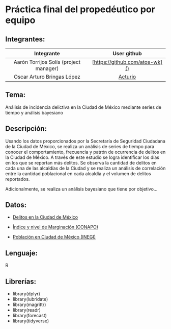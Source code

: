# Práctica final del propedéutico por equipo

## Integrantes:

|Integrante|User github|
|:--:|:--:|
|Aarón Torrijos Solís (project manager)|[https://github.com/atos-wk]()|
|Oscar Arturo Bringas López|[Acturio](https://github.com/Acturio)|

## Tema: 
Análisis de incidencia delictiva en la Ciudad de México mediante series de tiempo y análisis bayesiano 

## Descripción:
Usando los datos proporcionados por la Secretaría de Seguridad Ciudadana de la Ciudad de México, se realiza un análisis de series de tiempo para conocer el comportamiento, frecuencia y patrón de ocurrencia de delitos en la Ciudad de México. A través de este estudio se logra identificar los días en los que se reportan más delitos. Se observa la cantidad de delitos en cada una de las alcaldías de la Ciudad y se realiza un análisis de correlación entre la cantidad poblacional en cada alcaldía y el volumen de delitos reportados.

Adicionalmente, se realiza un análisis bayesiano que tiene por objetivo...

## Datos:
* [Delitos en la Ciudad de México](https://datos.cdmx.gob.mx/explore/dataset/carpetas-de-investigacion-pgj-cdmx/export/)

* [Índice y nivel de Marginación (CONAPO)](http://www.conapo.gob.mx/es/CONAPO/Datos_Abiertos_del_Indice_de_Marginacion)

* [Población en Ciudad de México (INEGI)](https://www.inegi.org.mx/programas/ccpv/2010/default.html#Tabulados)

## Lenguaje: 
R

## Librerías:

* library(dplyr)
* library(lubridate)
* library(magrittr)
* library(readr)
* library(forecast)
* library(tidyverse)
